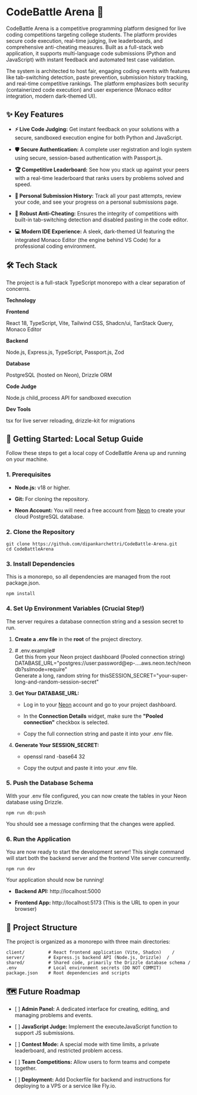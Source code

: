 CodeBattle Arena 🚀
===================

CodeBattle Arena is a competitive programming platform designed for live coding competitions targeting college students. The platform provides secure code execution, real-time judging, live leaderboards, and comprehensive anti-cheating measures. Built as a full-stack web application, it supports multi-language code submissions (Python and JavaScript) with instant feedback and automated test case validation.

The system is architected to host fair, engaging coding events with features like tab-switching detection, paste prevention, submission history tracking, and real-time competitive rankings. The platform emphasizes both security (containerized code execution) and user experience (Monaco editor integration, modern dark-themed UI).

✨ Key Features
--------------

*   **⚡ Live Code Judging:** Get instant feedback on your solutions with a secure, sandboxed execution engine for both Python and JavaScript.
    
*   **🛡️ Secure Authentication:** A complete user registration and login system using secure, session-based authentication with Passport.js.
    
*   **🏆 Competitive Leaderboard:** See how you stack up against your peers with a real-time leaderboard that ranks users by problems solved and speed.
    
*   **📝 Personal Submission History:** Track all your past attempts, review your code, and see your progress on a personal submissions page.
    
*   **🚫 Robust Anti-Cheating:** Ensures the integrity of competitions with built-in tab-switching detection and disabled pasting in the code editor.
    
*   **💻 Modern IDE Experience:** A sleek, dark-themed UI featuring the integrated Monaco Editor (the engine behind VS Code) for a professional coding environment.
    

🛠️ Tech Stack
--------------

The project is a full-stack TypeScript monorepo with a clear separation of concerns.

**Technology**

**Frontend**

React 18, TypeScript, Vite, Tailwind CSS, Shadcn/ui, TanStack Query, Monaco Editor

**Backend**

Node.js, Express.js, TypeScript, Passport.js, Zod

**Database**

PostgreSQL (hosted on Neon), Drizzle ORM

**Code Judge**

Node.js child\_process API for sandboxed execution

**Dev Tools**

tsx for live server reloading, drizzle-kit for migrations

🏁 Getting Started: Local Setup Guide
-------------------------------------

Follow these steps to get a local copy of CodeBattle Arena up and running on your machine.

### 1\. Prerequisites

*   **Node.js:** v18 or higher.
    
*   **Git:** For cloning the repository.
    
*   **Neon Account:** You will need a free account from [Neon](https://neon.tech/) to create your cloud PostgreSQL database.
    

### 2\. Clone the Repository

```
git clone https://github.com/dipankarchettri/CodeBattle-Arena.git
cd CodeBattleArena  
``` 

### 3\. Install Dependencies

This is a monorepo, so all dependencies are managed from the root package.json.

 ```
npm install  
   ```

### 4\. Set Up Environment Variables (Crucial Step!)

The server requires a database connection string and a session secret to run.

1.  **Create a .env file** in the **root** of the project directory.
    
2.  \# .env.example# \
Get this from your Neon project dashboard (Pooled connection string)
DATABASE\_URL="postgres://user:password@ep-....aws.neon.tech/neondb?sslmode=require"\
Generate a long, random string for thisSESSION\_SECRET="your-super-long-and-random-session-secret"
    
3.  **Get Your DATABASE\_URL:**
    
    *   Log in to your [Neon](https://neon.tech/) account and go to your project dashboard.
        
    *   In the **Connection Details** widget, make sure the **"Pooled connection"** checkbox is selected.
        
    *   Copy the full connection string and paste it into your .env file.
        
4.  **Generate Your SESSION\_SECRET:**
    
    *   openssl rand -base64 32
        
    *   Copy the output and paste it into your .env file.
        

### 5\. Push the Database Schema

With your .env file configured, you can now create the tables in your Neon database using Drizzle.
```
npm run db:push   
```

You should see a message confirming that the changes were applied.

### 6\. Run the Application

You are now ready to start the development server! This single command will start both the backend server and the frontend Vite server concurrently.
```
npm run dev   
```

Your application should now be running!

*   **Backend API:** http://localhost:5000
    
*   **Frontend App:** http://localhost:5173 (This is the URL to open in your browser)
    

📂 Project Structure
--------------------

The project is organized as a monorepo with three main directories:

`client/         # React frontend application (Vite, Shadcn)    /
server/         # Express.js backend API (Node.js, Drizzle)  /   
shared/         # Shared code, primarily the Drizzle database schema /
.env            # Local environment secrets (DO NOT COMMIT)  package.json    # Root dependencies and scripts   `

🗺️ Future Roadmap
------------------

*   \[ \] **Admin Panel:** A dedicated interface for creating, editing, and managing problems and events.
    
*   \[ \] **JavaScript Judge:** Implement the executeJavaScript function to support JS submissions.
    
*   \[ \] **Contest Mode:** A special mode with time limits, a private leaderboard, and restricted problem access.
    
*   \[ \] **Team Competitions:** Allow users to form teams and compete together.
    
*   \[ \] **Deployment:** Add Dockerfile for backend and instructions for deploying to a VPS or a service like Fly.io.
